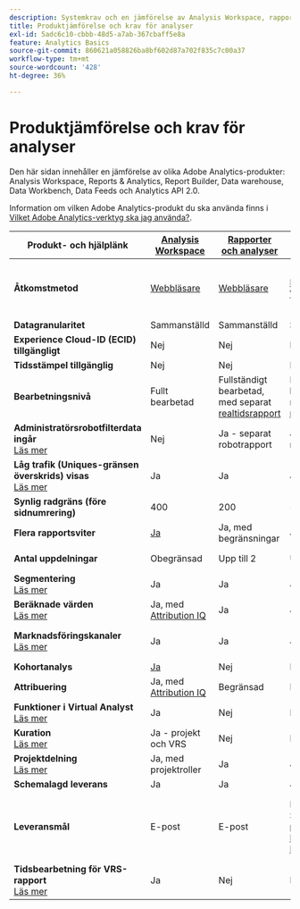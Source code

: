 ```yaml
---
description: Systemkrav och en jämförelse av Analysis Workspace, rapporter och analyser, Report Builder, Data warehouse och Data Workbench
title: Produktjämförelse och krav för analyser
exl-id: 5adc6c10-cbbb-48d5-a7ab-367cbaff5e8a
feature: Analytics Basics
source-git-commit: 860621a058826ba8bf602d87a702f835c7c00a37
workflow-type: tm+mt
source-wordcount: '428'
ht-degree: 36%

---
```


# Produktjämförelse och krav för analyser

Den här sidan innehåller en jämförelse av olika Adobe Analytics-produkter: Analysis Workspace, Reports &amp; Analytics, Report Builder, Data warehouse, Data Workbench, Data Feeds och Analytics API 2.0.

Information om vilken Adobe Analytics-produkt du ska använda finns i [Vilket Adobe Analytics-verktyg ska jag använda?](/help/analyze/get-started/which-analytics-tool.md).

| Produkt- och hjälplänk | [Analysis Workspace](/help/analyze/analysis-workspace/home.md) | [Rapporter och analyser](/help/analyze/reports-analytics/getting-started.md) | [Report Builder](/help/analyze/report-builder/home.md) | [Data Warehouse](/help/export/data-warehouse/data-warehouse.md) | [Data Workbench](https://experienceleague.adobe.com/docs/data-workbench/using/home.html) | [Datafeeds](/help/export/analytics-data-feed/data-feed-overview.md) | [Analytics API 2.0](https://www.adobe.io/apis/experiencecloud/analytics/docs.html) |
|---|---|---|---|---|---|---|---|
| **Åtkomstmetod** | [Webbläsare](/help/analyze/get-started/sys-reqs.md) | [Webbläsare](/help/analyze/get-started/sys-reqs.md) | [MS Excel för Windows](/help/analyze/report-builder/setup/system-requirements.md) | Konfigurera via webbläsaren. [Läs mer](/help/analyze/get-started/sys-reqs.md) | [Windows 64 bitar](https://experienceleague.adobe.com/docs/data-workbench/using/install/c-data-workbench-client-install.html) | Konfigurera via webbläsaren. [Läs mer](/help/export/analytics-data-feed/data-feed-overview.md) | RESTful API tools. Logga in med Adobe Developer inloggningsuppgifter. [Läs mer](https://developer.adobe.com/analytics-apis/docs/2.0/) |
| **Datagranularitet** | Sammanställd | Sammanställd | Sammanställd | Sammanställd | Träff | Träff | Sammanställd |
| **Experience Cloud-ID (ECID) tillgängligt** | Nej | Nej | Nej | Ja | Ja | Ja | Nej |
| **Tidsstämpel tillgänglig** | Nej | Nej | Nej | Nej | Ja | Ja | Nej |
| **Bearbetningsnivå** | Fullt bearbetad | Fullständigt bearbetad, med separat [realtidsrapport](/help/admin/admin/c-manage-report-suites/c-edit-report-suites/realtime/realtime.md) | Fullständigt bearbetad, med separat [realtidsrapport](/help/admin/admin/c-manage-report-suites/c-edit-report-suites/realtime/realtime.md) | Fullt bearbetad | Fullt bearbetad | Fullt bearbetad | Fullt bearbetad |
| **Administratörsrobotfilterdata ingår** <br> [Läs mer](/help/admin/admin/c-manage-report-suites/c-edit-report-suites/general/bot-removal/bot-removal.md) | Nej | Ja - separat robotrapport | Ja - separat robotrapport | Nej | Nej | Nej | Nej |
| **Låg trafik (Uniques-gränsen överskrids) visas** <br> [Läs mer](/help/technotes/low-traffic.md) | Ja | Ja | Ja | Nej | Nej | Nej | Ja |
| **Synlig radgräns (före sidnumrering)** | 400 | 200 | 50000 | Obegränsad | Obegränsad | Obegränsad | 50000 |
| **Flera rapportsviter** | [Ja](/help/analyze/analysis-workspace/build-workspace-project/multiple-report-suites.md) | Ja, med begränsningar | Ja | Nej | Ja | Nej | Ja |
| **Antal uppdelningar** | Obegränsad | Upp till 2 | Upp till 2 | Obegränsad | Obegränsad | Obegränsad | Obegränsat, kör över flera frågor |
| **Segmentering** <br> [Läs mer](/help/components/segmentation/segmentation-workflow/seg-workflow.md) | Ja | Ja | Ja | Ja, med [begränsningar](/help/components/segmentation/seg-reference/seg-compatibility.md) | Ja | Nej | Ja |
| **Beräknade värden** <br> [Läs mer](/help/components/c-calcmetrics/cm-overview.md) | Ja, med [Attribution IQ](/help/analyze/analysis-workspace/attribution/overview.md) | Ja | Ja | Nej | Ja | Nej | Ja, med [Attribution IQ](/help/analyze/analysis-workspace/attribution/overview.md) |
| **Marknadsföringskanaler** <br> [Läs mer](/help/components/c-marketing-channels/c-getting-started-mchannel.md) | Ja | Ja | Ja | Ja | Ja | Ja - [va_finder, va_Närmare](/help/export/analytics-data-feed/c-df-contents/datafeeds-reference.md) | Ja |
| **Kohortanalys** | [Ja](/help/analyze/analysis-workspace/visualizations/cohort-table/cohort-analysis.md) | Nej | Nej | Nej | Ja | Nej | Nej |
| **Attribuering** | Ja, med [Attribution IQ](/help/analyze/analysis-workspace/attribution/overview.md) | Begränsad | Begränsad | Nej | Ja | Nej | Ja, med [Attribution IQ](/help/analyze/analysis-workspace/attribution/overview.md) |
| **Funktioner i Virtual Analyst** <br> [Läs mer](/help/analyze/analysis-workspace/virtual-analyst/overview.md) | Ja | Nej | Nej | Nej | Nej | Nej | Ja |
| **Kuration** <br> [Läs mer](/help/analyze/analysis-workspace/curate-share/curate.md) | Ja - projekt och VRS | Nej | Nej | Nej | Nej | Nej | Ja - endast VRS |
| **Projektdelning** <br> [Läs mer](/help/analyze/analysis-workspace/curate-share/share-projects.md) | Ja, med projektroller | Ja | Ja | Nej | Ja | Nej | Nej |
| **Schemalagd leverans** | Ja | Ja | Ja | Ja | Nej | Ja | Nej |
| **Leveransmål** | E-post | E-post | E-post, FTP, SFTP, [publicera till Microsoft PowerBI](/help/analyze/report-builder/c-publish-power-bi/power-bi.md) | E-post, FTP. Kontakta kundtjänst för ytterligare destinationssupport som SFTP, Azure Blob, Amazon S3 | - | FTP, SFTP, Azure Blob, Amazon S3 | - |
| **Tidsbearbetning för VRS-rapport** <br> [Läs mer](/help/components/vrs/vrs-report-time-processing.md) | Ja | Nej | Nej | Nej | Nej | Nej | Ja |
